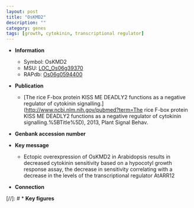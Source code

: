 ```yaml
---
layout: post
title: "OsKMD2"
description: ""
category: genes
tags: [growth, cytokinin, transcriptional regulator]
---
```


* **Information**  
    + Symbol: OsKMD2  
    + MSU: [LOC_Os06g39370](http://rice.uga.edu/cgi-bin/ORF_infopage.cgi?orf=LOC_Os06g39370)  
    + RAPdb: [Os06g0594400](https://rapdb.dna.affrc.go.jp/locus/?name=Os06g0594400)  

* **Publication**  
    + [The rice F-box protein KISS ME DEADLY2 functions as a negative regulator of cytokinin signalling.](http://www.ncbi.nlm.nih.gov/pubmed?term=The rice F-box protein KISS ME DEADLY2 functions as a negative regulator of cytokinin signalling.%5BTitle%5D), 2013, Plant Signal Behav.

* **Genbank accession number**  

* **Key message**  
    + Ectopic overexpression of OsKMD2 in Arabidopsis results in decreased cytokinin sensitivity based on a hypocotyl growth response assay, the decrease in sensitivity correlating with a decrease in the levels of the transcriptional regulator AtARR12

* **Connection**  

[//]: # * **Key figures**  


